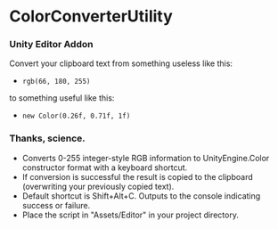 # ColorConverterUtility
### Unity Editor Addon
Convert your clipboard text from something useless like this:
- `rgb(66, 180, 255)`

to something useful like this:
- `new Color(0.26f, 0.71f, 1f)`

### Thanks, science.

- Converts 0-255 integer-style RGB information to UnityEngine.Color constructor format with a keyboard shortcut.
- If conversion is successful the result is copied to the clipboard (overwriting your previously copied text).
- Default shortcut is Shift+Alt+C. Outputs to the console indicating success or failure.
- Place the script in "Assets/Editor" in your project directory.

